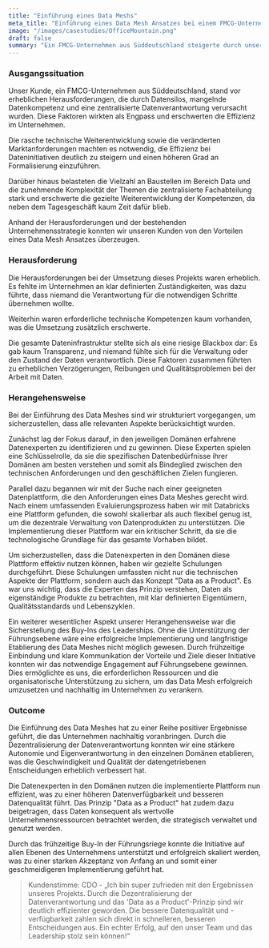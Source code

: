 ```yaml
---
title: "Einführung eines Data Meshs"
meta_title: "Einführung eines Data Mesh Ansatzes bei einem FMCG-Unternehmen"
image: "/images/casestudies/OfficeMountain.png"
draft: false
summary: "Ein FMCG-Unternehmen aus Süddeutschland steigerte durch unseren Data Mesh Ansatz die Effizienz und Datenqualität erheblich. Mit Databricks, gezielten Schulungen und dezentraler Datenverantwortung konnten wir die Dateninfrastruktur transformieren und bessere, schnellere Entscheidungen ermöglichen."
---
```


### Ausgangssituation

Unser Kunde, ein FMCG-Unternehmen aus Süddeutschland, stand vor erheblichen Herausforderungen, die durch Datensilos, mangelnde Datenkompetenz und eine zentralisierte Datenverantwortung verursacht wurden. Diese Faktoren wirkten als Engpass und erschwerten die Effizienz im Unternehmen. 

Die rasche technische Weiterentwicklung sowie die veränderten Marktanforderungen machten es notwendig, die Effizienz bei Dateninitiativen deutlich zu steigern und einen höheren Grad an Formalisierung einzuführen.

Darüber hinaus belasteten die Vielzahl an Baustellen im Bereich Data und die zunehmende Komplexität der Themen die zentralisierte Fachabteilung stark und erschwerte die gezielte Weiterentwicklung der Kompetenzen, da neben dem Tagesgeschäft kaum Zeit dafür blieb.

Anhand der Herausforderungen und der bestehenden Unternehmensstrategie konnten wir unseren Kunden von den Vorteilen eines Data Mesh Ansatzes überzeugen.

### Herausforderung

Die Herausforderungen bei der Umsetzung dieses Projekts waren erheblich. Es fehlte im Unternehmen an klar definierten Zuständigkeiten, was dazu führte, dass niemand die Verantwortung für die notwendigen Schritte übernehmen wollte. 

Weiterhin waren erforderliche technische Kompetenzen kaum vorhanden, was die Umsetzung zusätzlich erschwerte. 

Die gesamte Dateninfrastruktur stellte sich als eine riesige Blackbox dar: Es gab kaum Transparenz, und niemand fühlte sich für die Verwaltung oder den Zustand der Daten verantwortlich. Diese Faktoren zusammen führten zu erheblichen Verzögerungen, Reibungen und Qualitätsproblemen bei der Arbeit mit Daten.

### Herangehensweise

Bei der Einführung des Data Meshes sind wir strukturiert vorgegangen, um sicherzustellen, dass alle relevanten Aspekte berücksichtigt wurden. 

Zunächst lag der Fokus darauf, in den jeweiligen Domänen erfahrene Datenexperten zu identifizieren und zu gewinnen. Diese Experten spielen eine Schlüsselrolle, da sie die spezifischen Datenbedürfnisse ihrer Domänen am besten verstehen und somit als Bindeglied zwischen den technischen Anforderungen und den geschäftlichen Zielen fungieren.

Parallel dazu begannen wir mit der Suche nach einer geeigneten Datenplattform, die den Anforderungen eines Data Meshes gerecht wird. Nach einem umfassenden Evaluierungsprozess haben wir mit Databricks eine Plattform gefunden, die sowohl skalierbar als auch flexibel genug ist, um die dezentrale Verwaltung von Datenprodukten zu unterstützen. Die Implementierung dieser Plattform war ein kritischer Schritt, da sie die technologische Grundlage für das gesamte Vorhaben bildet.

Um sicherzustellen, dass die Datenexperten in den Domänen diese Plattform effektiv nutzen können, haben wir gezielte Schulungen durchgeführt. Diese Schulungen umfassten nicht nur die technischen Aspekte der Plattform, sondern auch das Konzept "Data as a Product". Es war uns wichtig, dass die Experten das Prinzip verstehen, Daten als eigenständige Produkte zu betrachten, mit klar definierten Eigentümern, Qualitätsstandards und Lebenszyklen.

Ein weiterer wesentlicher Aspekt unserer Herangehensweise war die Sicherstellung des Buy-Ins des Leaderships. Ohne die Unterstützung der Führungsebene wäre eine erfolgreiche Implementierung und langfristige Etablierung des Data Meshes nicht möglich gewesen. Durch frühzeitige Einbindung und klare Kommunikation der Vorteile und Ziele dieser Initiative konnten wir das notwendige Engagement auf Führungsebene gewinnen. Dies ermöglichte es uns, die erforderlichen Ressourcen und die organisatorische Unterstützung zu sichern, um das Data Mesh erfolgreich umzusetzen und nachhaltig im Unternehmen zu verankern.

### Outcome

Die Einführung des Data Meshes hat zu einer Reihe positiver Ergebnisse geführt, die das Unternehmen nachhaltig voranbringen. Durch die Dezentralisierung der Datenverantwortung konnten wir eine stärkere Autonomie und Eigenverantwortung in den einzelnen Domänen etablieren, was die Geschwindigkeit und Qualität der datengetriebenen Entscheidungen erheblich verbessert hat. 

Die Datenexperten in den Domänen nutzen die implementierte Plattform nun effizient, was zu einer höheren Datenverfügbarkeit und besseren Datenqualität führt. Das Prinzip "Data as a Product" hat zudem dazu beigetragen, dass Daten konsequent als wertvolle Unternehmensressourcen betrachtet werden, die strategisch verwaltet und genutzt werden. 

Durch das frühzeitige Buy-In der Führungsriege konnte die Initiative auf allen Ebenen des Unternehmens unterstützt und erfolgreich skaliert werden, was zu einer starken Akzeptanz von Anfang an und somit einer geschmeidigeren Implementierung geführt hat.

> Kundenstimme:
  CDO - „Ich bin super zufrieden mit den Ergebnissen unseres Projekts. Durch die Dezentralisierung der Datenverantwortung und das 'Data as a Product'-Prinzip sind wir deutlich effizienter geworden. Die bessere Datenqualität und -verfügbarkeit zahlen sich direkt in schnelleren, besseren Entscheidungen aus. Ein echter Erfolg, auf den unser Team und das Leadership stolz sein können!“
